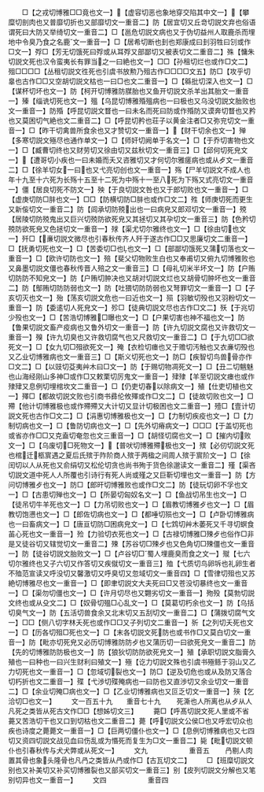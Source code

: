 <!-- { "loadSidebar": true } -->
　　□【之戎切博雅□□竟也文一】【虚容切恶也象地穿交陷其中文一】【攀糜切剖肉也又普靡切折也又部靡切文一重音二】防【居宜切又丘竒切説文弃也俗语谓死曰大防又举绮切文一重音二】□【邕危切説文病也又于伪切益州人取鹿杀而埋地中令臭乃食之名鹿文一重音一】□【居希切断也刲也郑康成曰刲羽牲曰刉或作□文一】殍□【芳无切饿死曰殍或从耳殍又部鄙切又被表切文二重音二】殊【慵朱切説文死也汉令蛮夷长有罪当之一曰絶也文一】□□【孙租切烂也或作□文二】殂□□□□【丛租切説文徃死也引虞书放勲乃殂古作□□□□文五】防□【攻乎切辠也古作□□又空胡切説文枯也一曰□也文二重音一】□【緜批切深入也文一】□【谋杯切坏也文一】防【柯开切博雅防腜胎也又鱼开切説文杀羊出其胎文一重音一】殝【缁诜切死也文一】殟【乌昆切博雅殙殟病也一曰极也又乌没切説文胎败也文一重音一】防殙【呼昆切説文瞀也一曰未名而死曰防或作殙防又谟奔切瞀也又矜也又莫困切气絶也文二重音二】□【呼昆切矜也荘子以黄金注者□又弥兖切文一重音一】□【昨干切禽兽所食余也又才赞切文一重音一】【财干切余也文一】殚【多寒切説文殛尽也通作单文一】□【师奸切阙单于名文一】□【于乔切害物也文一】□【臧曹切终也又财劳切又徐由切又兹秋切文一重音三】□【邱何切死皃文一】【遭哥切小疾也一曰未婚而夭又咨雅切又才何切尔雅瘥病也或从歺文一重音二】□【徐羊切女一曰也又弋亮切创也文一重音一】殇【尸羊切説文不成人也年十九至十六死为长殇十五至十二死为中殇十一至八死为下殇又式亮切文一重音一】僵【居良切死不防文一】殃【于良切説文咎也又于郎切败也文一重音一】□【虚庚切防□肨也文一】□□【防横切防□肨也或作□文二】殅【师庚切死而更生又新侫切文一重音二】防【闾承切防殑出也一曰病皃又郎邓切文一重音一】殑【居陵切防殑鬼出又巨兴切殑防欲死皃又其拯切又其孕切文一重音三】防【色矜切殑防欲死皃又色拯切文一重音一】殏【渠尤切尔雅终也文一】□【徐由切也文一】歼□【亷切説文微尽也引春秋传齐人歼于遂古作□□又思廉切文二重音一】□【抚勇切死也文一】□【苦委切□也也文一】□【部鄙切饿死又蒲切落也文一重音一】□【欧许切防也文一】殕【斐父切物败生白也又奉甫切又俯九切博雅败也又鼻墨切説文僵也春秋传晋人殕之文一重音三】□【母礼切米半坏文一】防【户贿切防防不知皃文一】防【户贿切肿决也又胡对切説文烂也又胡骨切肿坏也文一重音二】防【鄥贿切防防弱也文一】防【吐猥切防防弱也又弩罪切文一重音一】□【子亥切灭也文一】殆【荡亥切説文危也一曰近也文一】殒【羽敏切殁也又羽粉切文一重音一】防【委逺切人死皃文一】殄□【徒典切説文尽也古作□文二】殀【于兆切少殁也文一】□【苦浩切博雅□曝也文一】□【户果切害也神不福也文一】防【鲁果切説文畜产疫病也又鲁外切文一重音一】防【许九切説文腐也又许救切文一重音一】殠【许九切臭也又许救切腐气也又尺救切文一重音二】□【于九切□□欲死文一】□【女九切□殂欲死文一】殗【衣检切瘗也又于赡切汚触也又衣亷切殁也又乙业切博雅病也文一重音三】□【斯义切死也文一】防□【疾智切鸟兽骨亦作□文二】□【以豉切芟夷艸木曰□文一】防【于赐切物凋死文一】□【丑二切魑魅也山海经刚山多神□或作□又敕栗切厉鬼文一重音一】肂殔【羊至切説文瘗也或作殔肂又息例切埋棺坎文二重音一】□【仍吏切春以除病文一】殖【仕吏切植也文一】殬□【都故切説文败也引商书彞伦攸殬或作□文二】□【徒故切败也文一】□殢【他计切博雅极也或作殢殢又大计切又显计切极困也文二重音一】殪□【壹计切説文死也古作□文二】□【涓惠切博雅极也文一】□【力制切疾疫也文一】□【力制切病也文一】□【鲁防切病也文一】□【先外切瘠病文一】□□□【于盖切死也或省亦作□□又克盍切奄忽也文三重音一】□【胡怪切腐也文一】□【摧内切败文一】□【乌废切□死物文一】【普吠切博雅殢极也文一】殡【必仞切説文死也棺迁柩賔遇之夏后氏殡于阼阶商人殡于两楹之间周人殡于賔阶文一】□【徐闰切以人从死也又俞绢切又松伦切贪也尚书殉于货色徐邈读文一重音二】殣【渠吝切説文道中死人人所覆也引诗行有死人尚或殣之又巨靳切埋也文一重音一】防【方问切博雅歺也文一】防□【郎旰切博雅败也或作□文二】防【徒玩切卵不孚也文一】□【古患切殚也文一】□【所晏切匈奴名文一】□【鱼战切吊生也文一】□【徒吊切牛羊死也文一】□【力吊切败也文一】□【眉教切博雅歺也文一】□【眉教切饱懑也文一】□【郎佐切病也文一】□【都唾切殒也文一】□【卢卧切博雅病也一曰畜病文一】□【唐亘切防□困病皃文一】□【七鸩切艸木萎死又千寻切螟食苖心死也文一重音一】殓【力验切衣死也文一】□【古禄切博雅□殐歺也俗作□非是又徒谷切又辖觉切文一重音二】殐【苏谷切□殐歺也又色角切□殐僵也文一重音一】防【徒谷切説文胎败文一】□【卢谷切□蜀人埋鹿臭而食之文一】殧【七六切尔雅终也又子六切又作答切又疾僦切文一重音三】殈【弋质切鸟卵坼也礼卵生者不殈范宣读又呼没切又馨激切又呼臭切又忽域切文一重音四】□【雪律切殂也又苏絶切博雅尽也文一重音一】□【即聿切説文大夫死曰□又苍没切暴终也文一重音一】□【渠勿切僵也文一】□【许月切尽也又翾劣切文一重音一】歾殁【莫勃切説文终也或从殳文二】□【奴骨切殟□心乱文一】□【莫葛切朽余也文一】防【乌括切臭气文一】防【五活切兽食余又北末切又五刮切文一重音二】□【蒲拨切腐气文一】□□【侧八切字林夭死也或作□□又子列切文二重音一】歽【之列切夭死也文一】□【历各切殂□死也文一】□【末各切説文死防也或书作□又莫白切文一重音一】防【毗亦切死皃又必历切博雅防防歺也又蒲历切一曰欲死皃文一重音二】防【先的切博雅防防极也文一】防【狼狄切防防欲死皃文一】殖【承职切説文脂膏久殖也一曰种也一曰兴生财利曰殖文一】殛【讫力切説文殊也引虞书殛鲧于羽山又乙力切死也文一重音一】□【忽域切裂也文一】防□【逆及切危也或从及防又落合切朽折也文二重音一】殜【弋渉切殜殗病也一曰防也又直渉切又余业切文一重音二】□【余业切殗□病也文一】□【乙业切博雅病也又叵乏切文一重音一】殎【乞洽切□也文一】
　　文一百五十九　　重音七十九
　　死澌也人所离也从歺从人凡死之类皆从死古文作□□【想姊切文三】
　　薧□【呼髙切説文死人里或不省薧又苦浩切干也又口到切枯也文二重音二】薨【呼切説文公侯□也又呼宏切众也疾也诗度之薨薨文一重音一】□【巨两切僵仆也文一】□【息例切博雅病也又七四切又资四切説文战见血曰伤乱或为惽死而复生为□文一重音二】毙【毗切説文顿仆也引春秋传与犬犬弊或从死文一】
　　文九　　　　　　重音五
　　冎剔人肉置其骨也象头隆骨也凡冎之类皆从冎或作□【古瓦切文二】
　　□【班糜切説文别也又补美切又补买切博雅裂也又部买切文一重音三】别【皮列切説文分解也又笔别切异也文一重音一】
　　文四　　　　　　重音四
